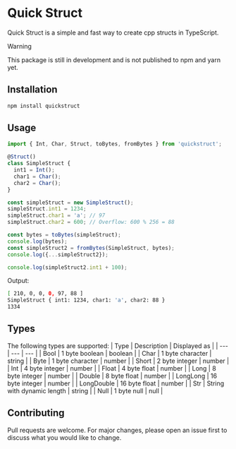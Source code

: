 # Quick Struct

Quick Struct is a simple and fast way to create cpp structs in TypeScript.

> [!WARNING]  
> This package is still in development and is not published to npm and yarn yet.

## Installation

```bash
npm install quickstruct
```

## Usage

```typescript
import { Int, Char, Struct, toBytes, fromBytes } from 'quickstruct';

@Struct()
class SimpleStruct {
  int1 = Int();
  char1 = Char();
  char2 = Char();
}

const simpleStruct = new SimpleStruct();
simpleStruct.int1 = 1234;
simpleStruct.char1 = 'a'; // 97
simpleStruct.char2 = 600; // Overflow: 600 % 256 = 88

const bytes = toBytes(simpleStruct);
console.log(bytes);
const simpleStruct2 = fromBytes(SimpleStruct, bytes);
console.log({...simpleStruct2});

console.log(simpleStruct2.int1 + 100);
```
Output:
```bash
[ 210, 0, 0, 0, 97, 88 ]
SimpleStruct { int1: 1234, char1: 'a', char2: 88 }
1334
```

## Types
The following types are supported:
| Type | Description | Displayed as |
| --- | --- | --- |
| Bool | 1 byte boolean | boolean |
| Char | 1 byte character | string |
| Byte | 1 byte character | number |
| Short | 2 byte integer | number |
| Int | 4 byte integer | number |
| Float | 4 byte float | number |
| Long | 8 byte integer | number |
| Double | 8 byte float | number |
| LongLong | 16 byte integer | number |
| LongDouble | 16 byte float | number |
| Str | String with dynamic length | string |
| Null | 1 byte null | null |

## Contributing
Pull requests are welcome. For major changes, please open an issue first to discuss what you would like to change.
